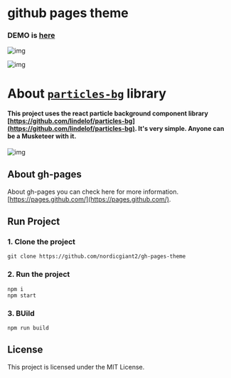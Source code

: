 # github pages theme    

### DEMO is [here](https://nordicgiant2.github.io/cool-landing-page/index.html)

![img](https://github.com/nordicgiant2/cool-landing/blob/master/image/01.jpg?raw=true)

![img](https://github.com/nordicgiant2/cool-landing/blob/master/image/02.jpg?raw=true)

# About [`particles-bg`](https://github.com/lindelof/particles-bg) library
#### This project uses the react particle background component library [https://github.com/lindelof/particles-bg](https://github.com/lindelof/particles-bg). It's very simple. Anyone can be a Musketeer with it.

![img](https://github.com/lindelof/particles-bg/raw/master/image/02.jpg?raw=true)

## About gh-pages
About gh-pages you can check here for more information. [https://pages.github.com/](https://pages.github.com/).

## Run Project
### 1. Clone the project
```
git clone https://github.com/nordicgiant2/gh-pages-theme
```

### 2. Run the project
```shell
npm i
npm start
```

### 3. BUild
```shell
npm run build
```

## License
This project is licensed under the MIT License. 
